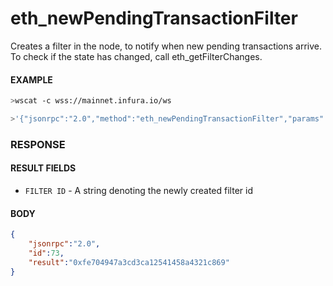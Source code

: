 # eth_newPendingTransactionFilter

Creates a filter in the node, to notify when new pending transactions arrive. To check if the state has changed, call eth_getFilterChanges.

#### EXAMPLE
```bash
>wscat -c wss://mainnet.infura.io/ws 

>'{"jsonrpc":"2.0","method":"eth_newPendingTransactionFilter","params":[],"id":73}'
```

### RESPONSE

#### RESULT FIELDS
- `FILTER ID` - A string denoting the newly created filter id

#### BODY

```json
{
    "jsonrpc":"2.0",
    "id":73,
    "result":"0xfe704947a3cd3ca12541458a4321c869"
}
```
